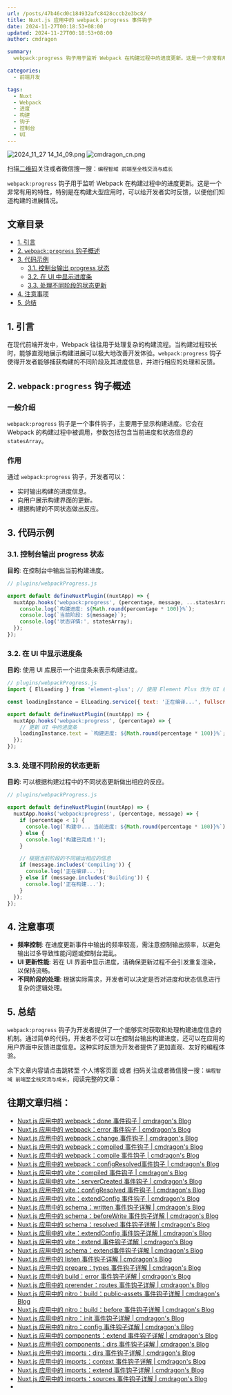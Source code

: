```yaml
---
url: /posts/47b46cd0c184932afc8428cccb2e3bc8/
title: Nuxt.js 应用中的 webpack：progress 事件钩子
date: 2024-11-27T00:18:53+08:00
updated: 2024-11-27T00:18:53+08:00
author: cmdragon

summary:
  webpack:progress 钩子用于监听 Webpack 在构建过程中的进度更新。这是一个非常有用的特性，特别是在构建大型应用时，可以给开发者实时反馈，以便他们知道构建的进展情况。

categories:
  - 前端开发

tags:
  - Nuxt
  - Webpack
  - 进度
  - 构建
  - 钩子
  - 控制台
  - UI
---
```


<img src="https://static.cmdragon.cn/blog/images/2024_11_27 14_14_09.png@blog" title="2024_11_27 14_14_09.png" alt="2024_11_27 14_14_09.png"/>

<img src="https://api2.cmdragon.cn/upload/cmder/20250304_012821924.jpg" title="cmdragon_cn.png" alt="cmdragon_cn.png"/>


扫描[二维码](https://api2.cmdragon.cn/upload/cmder/20250304_012821924.jpg)关注或者微信搜一搜：`编程智域 前端至全栈交流与成长`

`webpack:progress` 钩子用于监听 Webpack 在构建过程中的进度更新。这是一个非常有用的特性，特别是在构建大型应用时，可以给开发者实时反馈，以便他们知道构建的进展情况。


## 文章目录

- [1. 引言](#1-引言)
- [2. `webpack:progress` 钩子概述](#2-webpackprogress-钩子概述)
- [3. 代码示例](#3-代码示例)
  - [3.1. 控制台输出 progress 状态](#31-控制台输出-progress-状态)
  - [3.2. 在 UI 中显示进度条](#32-在-ui-中显示进度条)
  - [3.3. 处理不同阶段的状态更新](#33-处理不同阶段的状态更新)
- [4. 注意事项](#4-注意事项)
- [5. 总结](#5-总结)

## 1. 引言

在现代前端开发中，Webpack 往往用于处理复杂的构建流程。当构建过程较长时，能够直观地展示构建进展可以极大地改善开发体验。`webpack:progress` 钩子使得开发者能够捕获构建的不同阶段及其进度信息，并进行相应的处理和反馈。

## 2. `webpack:progress` 钩子概述

### 一般介绍

`webpack:progress` 钩子是一个事件钩子，主要用于显示构建进度。它会在 Webpack 的构建过程中被调用，参数包括包含当前进度和状态信息的 `statesArray`。

### 作用

通过 `webpack:progress` 钩子，开发者可以：
- 实时输出构建的进度信息。
- 向用户展示构建界面的更新。
- 根据构建的不同状态做出反应。

## 3. 代码示例

### 3.1. 控制台输出 progress 状态

**目的**: 在控制台中输出当前构建进度。

```javascript
// plugins/webpackProgress.js

export default defineNuxtPlugin((nuxtApp) => {
  nuxtApp.hooks('webpack:progress', (percentage, message, ...statesArray) => {
    console.log(`构建进度: ${Math.round(percentage * 100)}%`);
    console.log(`当前阶段: ${message}`);
    console.log('状态详情:', statesArray);
  });
});
```

### 3.2. 在 UI 中显示进度条

**目的**: 使用 UI 库展示一个进度条来表示构建进度。

```javascript
// plugins/webpackProgress.js
import { ElLoading } from 'element-plus'; // 使用 Element Plus 作为 UI 组件库

const loadingInstance = ElLoading.service({ text: '正在编译...', fullscreen: true });

export default defineNuxtPlugin((nuxtApp) => {
  nuxtApp.hooks('webpack:progress', (percentage) => {
    // 更新 UI 中的进度条
    loadingInstance.text = `构建进度: ${Math.round(percentage * 100)}%`;
  });
});
```

### 3.3. 处理不同阶段的状态更新

**目的**: 可以根据构建过程中的不同状态更新做出相应的反应。

```javascript
// plugins/webpackProgress.js

export default defineNuxtPlugin((nuxtApp) => {
  nuxtApp.hooks('webpack:progress', (percentage, message) => {
    if (percentage < 1) {
      console.log(`构建中... 当前进度: ${Math.round(percentage * 100)}%`);
    } else {
      console.log('构建已完成！');
    }

    // 根据当前阶段的不同输出相应的信息
    if (message.includes('Compiling')) {
      console.log('正在编译...');
    } else if (message.includes('Building')) {
      console.log('正在构建...');
    }
  });
});
```

## 4. 注意事项

- **频率控制**: 在进度更新事件中输出的频率较高，需注意控制输出频率，以避免输出过多导致性能问题或控制台混乱。
- **UI 更新性能**: 若在 UI 界面中显示进度，请确保更新过程不会引发重复渲染，以保持流畅。
- **不同阶段的处理**: 根据实际需求，开发者可以决定是否对进度和状态信息进行复杂的逻辑处理。

## 5. 总结

`webpack:progress` 钩子为开发者提供了一个能够实时获取和处理构建进度信息的机制。通过简单的代码，开发者不仅可以在控制台输出构建进度，还可以在应用的用户界面中反馈进度信息。这种实时反馈为开发者提供了更加直观、友好的编程体验。

余下文章内容请点击跳转至 个人博客页面 或者 扫码关注或者微信搜一搜：`编程智域 前端至全栈交流与成长`，阅读完整的文章：

## 往期文章归档：

- [Nuxt.js 应用中的 webpack：done 事件钩子 | cmdragon's Blog](https://blog.cmdragon.cn/posts/3e8fa49cbd4b/)
- [Nuxt.js 应用中的 webpack：error 事件钩子 | cmdragon's Blog](https://blog.cmdragon.cn/posts/0fb47ad58e14/)
- [Nuxt.js 应用中的 webpack：change 事件钩子 | cmdragon's Blog](https://blog.cmdragon.cn/posts/43a57e843f48/)
- [Nuxt.js 应用中的 webpack：compiled 事件钩子 | cmdragon's Blog](https://blog.cmdragon.cn/posts/0b6ec5ce3d59/)
- [Nuxt.js 应用中的 webpack：compile 事件钩子 | cmdragon's Blog](https://blog.cmdragon.cn/posts/7336c7f0809e/)
- [Nuxt.js 应用中的 webpack：configResolved事件钩子 | cmdragon's Blog](https://blog.cmdragon.cn/posts/afe62aeeaf6f/)
- [Nuxt.js 应用中的 vite：compiled 事件钩子 | cmdragon's Blog](https://blog.cmdragon.cn/posts/973541933f38/)
- [Nuxt.js 应用中的 vite：serverCreated 事件钩子 | cmdragon's Blog](https://blog.cmdragon.cn/posts/ab7710befd8e/)
- [Nuxt.js 应用中的 vite：configResolved 事件钩子 | cmdragon's Blog](https://blog.cmdragon.cn/posts/1266785cead8/)
- [Nuxt.js 应用中的 vite：extendConfig 事件钩子 | cmdragon's Blog](https://blog.cmdragon.cn/posts/e1ea2c9a1566/)
- [Nuxt.js 应用中的 schema：written 事件钩子详解 | cmdragon's Blog](https://blog.cmdragon.cn/posts/11121d82a55c/)
- [Nuxt.js 应用中的 schema：beforeWrite 事件钩子详解 | cmdragon's Blog](https://blog.cmdragon.cn/posts/14f648e6cb9f/)
- [Nuxt.js 应用中的 schema：resolved 事件钩子详解 | cmdragon's Blog](https://blog.cmdragon.cn/posts/c343331f3f06/)
- [Nuxt.js 应用中的 vite：extendConfig 事件钩子详解 | cmdragon's Blog](https://blog.cmdragon.cn/posts/5ea147f7e6ee/)
- [Nuxt.js 应用中的 vite：extend 事件钩子详解 | cmdragon's Blog](https://blog.cmdragon.cn/posts/76f8905ddea2/)
- [Nuxt.js 应用中的 schema：extend事件钩子详解 | cmdragon's Blog](https://blog.cmdragon.cn/posts/271e7f413d3a/)
- [Nuxt.js 应用中的 listen 事件钩子详解 | cmdragon's Blog](https://blog.cmdragon.cn/posts/bfdfe1fbb4cc/)
- [Nuxt.js 应用中的 prepare：types 事件钩子详解 | cmdragon's Blog](https://blog.cmdragon.cn/posts/a893a1ffa34a/)
- [Nuxt.js 应用中的 build：error 事件钩子详解 | cmdragon's Blog](https://blog.cmdragon.cn/posts/6ea046edf756/)
- [Nuxt.js 应用中的 prerender：routes 事件钩子详解 | cmdragon's Blog](https://blog.cmdragon.cn/posts/925363b7ba91/)
- [Nuxt.js 应用中的 nitro：build：public-assets 事件钩子详解 | cmdragon's Blog](https://blog.cmdragon.cn/posts/e3ab63fec9ce/)
- [Nuxt.js 应用中的 nitro：build：before 事件钩子详解 | cmdragon's Blog](https://blog.cmdragon.cn/posts/1c70713c402c/)
- [Nuxt.js 应用中的 nitro：init 事件钩子详解 | cmdragon's Blog](https://blog.cmdragon.cn/posts/8122bb43e5c6/)
- [Nuxt.js 应用中的 nitro：config 事件钩子详解 | cmdragon's Blog](https://blog.cmdragon.cn/posts/61ef115005d4/)
- [Nuxt.js 应用中的 components：extend 事件钩子详解 | cmdragon's Blog](https://blog.cmdragon.cn/posts/f1df4f41c9a9/)
- [Nuxt.js 应用中的 components：dirs 事件钩子详解 | cmdragon's Blog](https://blog.cmdragon.cn/posts/0f896139298c/)
- [Nuxt.js 应用中的 imports：dirs 事件钩子详解 | cmdragon's Blog](https://blog.cmdragon.cn/posts/ddb970c3c508/)
- [Nuxt.js 应用中的 imports：context 事件钩子详解 | cmdragon's Blog](https://blog.cmdragon.cn/posts/95d21c3b16f6/)
- [Nuxt.js 应用中的 imports：extend 事件钩子详解 | cmdragon's Blog](https://blog.cmdragon.cn/posts/002d9daf4c46/)
- [Nuxt.js 应用中的 imports：sources 事件钩子详解 | cmdragon's Blog](https://blog.cmdragon.cn/posts/f4858dcadca1/)
-

